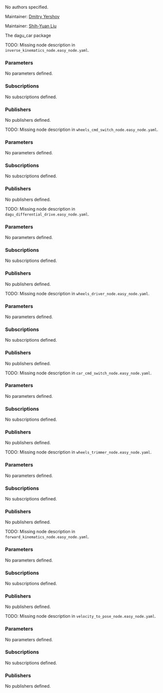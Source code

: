 <div id='dagu_car-autogenerated' markdown='1'>


<!-- do not edit this file, autogenerated -->

No authors specified.

Maintainer: [Dmitry Yershov](mailto:yershov@mit.edu)

Maintainer: [Shih-Yuan Liu](mailto:syliu@mit.edu)

The dagu_car package



</div>

<!-- file start -->

<div id='dagu_car-inverse_kinematics_node-autogenerated' markdown='1'>


<!-- do not edit this file, autogenerated -->

TODO: Missing node description in `inverse_kinematics_node.easy_node.yaml`.

### Parameters 

No parameters defined.

### Subscriptions 

No subscriptions defined.

### Publishers 

No publishers defined.



</div><!-- file start -->

<div id='dagu_car-wheels_cmd_switch_node-autogenerated' markdown='1'>


<!-- do not edit this file, autogenerated -->

TODO: Missing node description in `wheels_cmd_switch_node.easy_node.yaml`.

### Parameters 

No parameters defined.

### Subscriptions 

No subscriptions defined.

### Publishers 

No publishers defined.



</div><!-- file start -->

<div id='dagu_car-dagu_differential_drive-autogenerated' markdown='1'>


<!-- do not edit this file, autogenerated -->

TODO: Missing node description in `dagu_differential_drive.easy_node.yaml`.

### Parameters 

No parameters defined.

### Subscriptions 

No subscriptions defined.

### Publishers 

No publishers defined.



</div><!-- file start -->

<div id='dagu_car-wheels_driver_node-autogenerated' markdown='1'>


<!-- do not edit this file, autogenerated -->

TODO: Missing node description in `wheels_driver_node.easy_node.yaml`.

### Parameters 

No parameters defined.

### Subscriptions 

No subscriptions defined.

### Publishers 

No publishers defined.



</div><!-- file start -->

<div id='dagu_car-car_cmd_switch_node-autogenerated' markdown='1'>


<!-- do not edit this file, autogenerated -->

TODO: Missing node description in `car_cmd_switch_node.easy_node.yaml`.

### Parameters 

No parameters defined.

### Subscriptions 

No subscriptions defined.

### Publishers 

No publishers defined.



</div><!-- file start -->

<div id='dagu_car-wheels_trimmer_node-autogenerated' markdown='1'>


<!-- do not edit this file, autogenerated -->

TODO: Missing node description in `wheels_trimmer_node.easy_node.yaml`.

### Parameters 

No parameters defined.

### Subscriptions 

No subscriptions defined.

### Publishers 

No publishers defined.



</div><!-- file start -->

<div id='dagu_car-forward_kinematics_node-autogenerated' markdown='1'>


<!-- do not edit this file, autogenerated -->

TODO: Missing node description in `forward_kinematics_node.easy_node.yaml`.

### Parameters 

No parameters defined.

### Subscriptions 

No subscriptions defined.

### Publishers 

No publishers defined.



</div><!-- file start -->

<div id='dagu_car-velocity_to_pose_node-autogenerated' markdown='1'>


<!-- do not edit this file, autogenerated -->

TODO: Missing node description in `velocity_to_pose_node.easy_node.yaml`.

### Parameters 

No parameters defined.

### Subscriptions 

No subscriptions defined.

### Publishers 

No publishers defined.



</div>